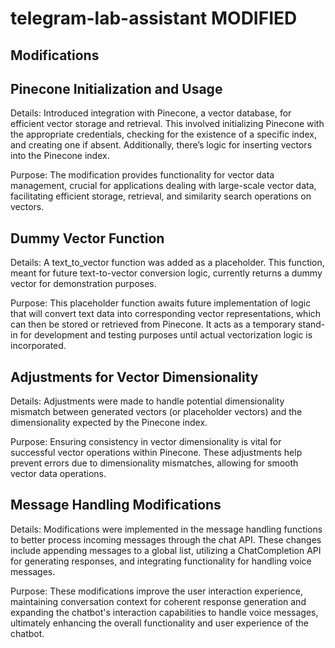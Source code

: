 # telegram-lab-assistant MODIFIED
Modifications
-

Pinecone Initialization and Usage
-
Details: Introduced integration with Pinecone, a vector database, for efficient vector storage and retrieval. This involved initializing Pinecone with the appropriate credentials, checking for the existence of a specific index, and creating one if absent. Additionally, there’s logic for inserting vectors into the Pinecone index.

Purpose: The modification provides functionality for vector data management, crucial for applications dealing with large-scale vector data, facilitating efficient storage, retrieval, and similarity search operations on vectors.

Dummy Vector Function
-
Details: A text_to_vector function was added as a placeholder. This function, meant for future text-to-vector conversion logic, currently returns a dummy vector for demonstration purposes.

Purpose: This placeholder function awaits future implementation of logic that will convert text data into corresponding vector representations, which can then be stored or retrieved from Pinecone. It acts as a temporary stand-in for development and testing purposes until actual vectorization logic is incorporated.

Adjustments for Vector Dimensionality
-
Details: Adjustments were made to handle potential dimensionality mismatch between generated vectors (or placeholder vectors) and the dimensionality expected by the Pinecone index.

Purpose: Ensuring consistency in vector dimensionality is vital for successful vector operations within Pinecone. These adjustments help prevent errors due to dimensionality mismatches, allowing for smooth vector data operations.

Message Handling Modifications
-
Details: Modifications were implemented in the message handling functions to better process incoming messages through the chat API. These changes include appending messages to a global list, utilizing a ChatCompletion API for generating responses, and integrating functionality for handling voice messages.

Purpose: These modifications improve the user interaction experience, maintaining conversation context for coherent response generation and expanding the chatbot's interaction capabilities to handle voice messages, ultimately enhancing the overall functionality and user experience of the chatbot.


